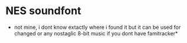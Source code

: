 # NES soundfont
* not mine, i dont know extactly where i found it but it can be used for changed or any nostaglic 8-bit music if you dont have famitracker*
